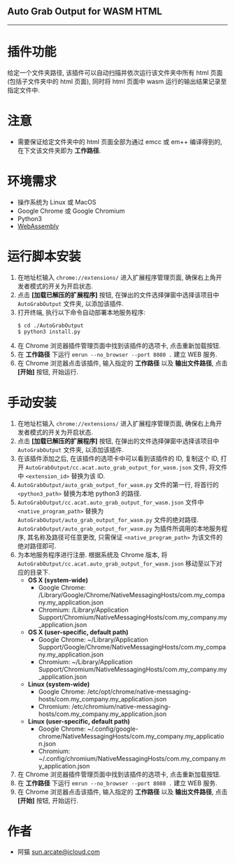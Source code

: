 Auto Grab Output for WASM HTML
---
---

# 插件功能

给定一个文件夹路径, 该插件可以自动扫描并依次运行该文件夹中所有 html 页面 (包括子文件夹中的 html 页面), 同时将 html 页面中 wasm 运行的输出结果记录至指定文件中.

# 注意

* 需要保证给定文件夹中的 html 页面全部为通过 emcc 或 em++ 编译得到的, 在下文该文件夹即为 **工作路径**.

# 环境需求

* 操作系统为 Linux 或 MacOS
* Google Chrome 或 Google Chromium
* Python3
* [WebAssembly](https://webassembly.org/getting-started/developers-guide/)

# 运行脚本安装

1. 在地址栏输入 `chrome://extensions/` 进入扩展程序管理页面, 确保右上角开发者模式的开关为开启状态.
2. 点击 **[加载已解压的扩展程序]** 按钮, 在弹出的文件选择弹窗中选择该项目中 `AutoGrabOutput` 文件夹, 以添加该插件.
3. 打开终端, 执行以下命令自动部署本地服务程序:
    ```
    $ cd ./AutoGrabOutput
    $ python3 install.py
    ```
7. 在 Chrome 浏览器插件管理页面中找到该插件的选项卡, 点击重新加载按钮.
8. 在 **工作路径** 下运行 `emrun --no_browser --port 8080 .` 建立 WEB 服务.
9. 在 Chrome 浏览器点击该插件, 输入指定的 **工作路径** 以及 **输出文件路径**, 点击 **[开始]** 按钮, 开始运行.

# 手动安装

1. 在地址栏输入 `chrome://extensions/` 进入扩展程序管理页面, 确保右上角开发者模式的开关为开启状态.
2. 点击 **[加载已解压的扩展程序]** 按钮, 在弹出的文件选择弹窗中选择该项目中 `AutoGrabOutput` 文件夹, 以添加该插件.
3. 在该插件添加之后, 在该插件的选项卡中可以看到该插件的 ID, 复制这个 ID, 打开 `AutoGrabOutput/cc.acat.auto_grab_output_for_wasm.json` 文件, 将文件中 `<extension_id>` 替换为该 ID.
4. `AutoGrabOutput/auto_grab_output_for_wasm.py` 文件的第一行, 将首行的 `<python3_path>` 替换为本地 python3 的路径.
4. `AutoGrabOutput/cc.acat.auto_grab_output_for_wasm.json` 文件中 `<native_program_path>` 替换为 `AutoGrabOutput/auto_grab_output_for_wasm.py` 文件的绝对路径.
    `AutoGrabOutput/auto_grab_output_for_wasm.py` 为插件所调用的本地服务程序, 其名称及路径可任意更改, 只需保证 `<native_program_path>` 为该文件的绝对路径即可.
5. 为本地服务程序进行注册.
    根据系统及 Chrome 版本, 将 `AutoGrabOutput/cc.acat.auto_grab_output_for_wasm.json` 移动至以下对应的目录下.
    * **OS X (system-wide)**
        * Google Chrome:
        /Library/Google/Chrome/NativeMessagingHosts/com.my_company.my_application.json
        * Chromium:
        /Library/Application Support/Chromium/NativeMessagingHosts/com.my_company.my_application.json
    * **OS X (user-specific, default path)**
        * Google Chrome:
        ~/Library/Application Support/Google/Chrome/NativeMessagingHosts/com.my_company.my_application.json
        * Chromium:
        ~/Library/Application Support/Chromium/NativeMessagingHosts/com.my_company.my_application.json
    * **Linux (system-wide)**
        * Google Chrome:
        /etc/opt/chrome/native-messaging-hosts/com.my_company.my_application.json
        * Chromium:
        /etc/chromium/native-messaging-hosts/com.my_company.my_application.json
    * **Linux (user-specific, default path)**
        * Google Chrome:
        ~/.config/google-chrome/NativeMessagingHosts/com.my_company.my_application.json
        * Chromium:
        ~/.config/chromium/NativeMessagingHosts/com.my_company.my_application.json
7. 在 Chrome 浏览器插件管理页面中找到该插件的选项卡, 点击重新加载按钮.
8. 在 **工作路径** 下运行 `emrun --no_browser --port 8080 .` 建立 WEB 服务.
9. 在 Chrome 浏览器点击该插件, 输入指定的 **工作路径** 以及 **输出文件路径**, 点击 **[开始]** 按钮, 开始运行.

# 作者
* 阿猫 sun.arcate@icloud.com